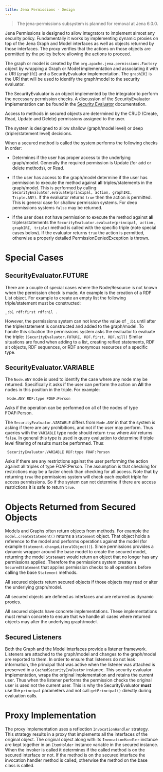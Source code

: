 ```yaml
---
title: Jena Permissions - Design
---
```


> The jena-permissions subsystem is planned for removal at Jena 6.0.0.

Jena Permissions is designed to allow integrators to implement almost any security policy. Fundamentally it works by implementing dynamic proxies on top of the Jena Graph and Model interfaces as well as objects returned by those interfaces. The proxy verifies that the actions on those objects are permitted by the policy before allowing the actions to proceed.

The graph or model is created by the `org.apache.jena.permissions.Factory` object by wrapping a Graph or Model implementation and associating it with a URI (`graphIRI`) and a SecurityEvaluator implementation. The `graphIRI` is the URI that will be used to identify the graph/model to the security evaluator.

The SecurityEvaluator is an object implemented by the integrator to perform the necessary permission checks. A discussion of the SecurityEvaluator implementation can be found in the <a href="evaluator.html">Security Evaluator</a> documentation.

Access to methods in secured objects are determined by the CRUD (Create, Read, Update and Delete) permissions assigned to the user.

The system is designed to allow shallow (graph/model level) or deep (triple/statement level) decisions.

When a secured method is called the system performs the following checks in order:

* Determines if the user has proper access to the underlying graph/model. Generally the required permission is Update (for add or delete methods), or Read.

* If the user has access to the graph/model determine if the user has permission to execute the method against **all** triples/statements in the graph/model. This is performed by calling `SecurityEvaluator.evaluate(principal, action, graphIRI, Triple.ANY)`. If the evaluator returns `true` then the action is permitted. This is general case for shallow permission systems. For deep permissions systems `false` may be returned.

* if the user does not have permission to execute the method against **all** triples/statements the `SecurityEvaluator.evaluate(principal, action, graphIRI, triple)` method is called with the specific triple (note special cases below). If the evaluator returns `true` the action is permitted, otherwise a properly detailed PermissionDeniedException is thrown.

Special Cases
=============
SecurityEvaluator.FUTURE
------------------------

There are a couple of special cases where the Node/Resource is not known when the permission check is made. An example is the creation of a RDF List object. For example to create an empty list the following triple/statement must be constructed:

    _:b1 rdf:first rdf:nil .

However, the permissions system can not know the value of `_:b1` until after the triple/statement is constructed and added to the graph/model. To handle this situation the permissions system asks the evaluator to evaluate the triple: `(SecurityEvaluator.FUTURE, RDF.first, RDF.nill)` Similar situations are found when adding to a list, creating reified statements, RDF alt objects, RDF sequences, or RDF anonymous resources of a specific type.

SecurityEvaluator.VARIABLE
--------------------------
The `Node.ANY` node is used to identify the case where any node may be returned. Specifically it asks if the user can perform the action on **All** the nodes in this position in the triple. For example:

     Node.ANY RDF:type FOAF:Person

Asks if the operation can be performed on all of the nodes of type FOAF:Person.

The `SecurityEvaluator.VARIABLE` differs from `Node.ANY` in that the system is asking if there are any prohibitions, and not if the user may perform. Thus queries with the `VARIABLE` type node should return `true` where `ANY`
returns `false`. In general this type is used in query evaluation to determine if triple level filtering of results must be performed. Thus:

     SecurityEvaluator.VARIABLE RDF:type FOAF:Person

Asks if there are any restrictions against the user performing the action against all triples of type FOAF:Person. The assumption is that checking for restrictions may be a faster check than checking for all access. Note that by returning `true` the permissions system will check each explicit triple for access permissions. So if the system can not determine if there are access restrictions it is safe to return `true`.

Objects Returned from Secured Objects
=====================================

Models and Graphs often return objects from methods. For example the `model.createStatement()` returns a `Statement` object. That object holds a reference to the model and performs operations against the model (for example `Statement.changeLiteralObject()`). Since permissions provides a dynamic wrapper around the base model to create the secured model, returning the model `Statement` would return an object that no longer has any permissions applied. Therefore the permissions system creates a `SecuredStatement` that applies permission checks to all operations before calling the base `Statement` methods.

All secured objects return secured objects if those objects may read or alter the underlying graph/model.

All secured objects are defined as interfaces and are returned as dynamic proxies.

All secured objects have concrete implementations. These implementations must remain concrete to ensure that we handle all cases where returned objects may alter the underlying graph/model.

Secured Listeners
-----------------
Both the Graph and the Model interfaces provide a listener framework. Listeners are attached to the graph/model and changes to the graph/model are reported to them. In order to ensure that listeners do not leak information, the principal that was active when the listener was attached is preserved in a `CachedSecurityEvaluator` instance. This security evaluator implementation, wraps the original implementation and retains the current user. Thus when the listener performs the permission checks the original user is used not the current user. This is why the SecurityEvaluator **must** use the `principal` parameters and not call `getPrincipal()` directly during evaluation calls.

Proxy Implementation
====================
The proxy implementation uses a reflection `InvocationHandler` strategy. This strategy results in a proxy that implements all the interfaces of the original object. The original object along with its `InvocationHandler` instance are kept together in an `ItemHolder` instance variable in the secured instance. When the invoker is called it determines if the called method is on the secured interface or not. If the method is on the secured interface the invocation handler method is called, otherwise the method on the base class is called.
